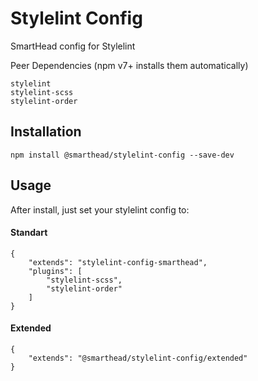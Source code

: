 # Stylelint Config

SmartHead config for Stylelint

Peer Dependencies (npm v7+ installs them automatically)
```
stylelint
stylelint-scss
stylelint-order
```

## Installation

```
npm install @smarthead/stylelint-config --save-dev
```

## Usage 
After install, just set your stylelint config to:

#### Standart
```
{
    "extends": "stylelint-config-smarthead",
    "plugins": [
        "stylelint-scss",
        "stylelint-order"
    ]
}
```

#### Extended
```
{
    "extends": "@smarthead/stylelint-config/extended"
}
```
